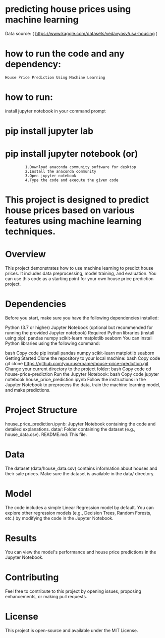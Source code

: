 # predicting house prices using machine learning 

Data source: ( https://www.kaggle.com/datasets/vedavyasv/usa-housing )

# how to run the code and any dependency:
    House Price Prediction Using Machine Learning

# how to run:
install jupyter notebook in your command prompt
  # pip install jupyter lab
  # pip install jupyter notebook (or)
             1.Download anaconda community software for desktop 
             2.Install the anaconda community 
             3.Open jupyter notebook
             4.Type the code and execute the given code

# This project is designed to predict house prices based on various features using machine learning techniques.

# Overview
This project demonstrates how to use machine learning to predict house prices. It includes data preprocessing, model training, and evaluation. You can use this code as a starting point for your own house price prediction project.

# Dependencies
Before you start, make sure you have the following dependencies installed:

Python (3.7 or higher)
Jupyter Notebook (optional but recommended for running the provided Jupyter notebook)
Required Python libraries (install using pip):
pandas
numpy
scikit-learn
matplotlib
seaborn
You can install Python libraries using the following command:

bash
Copy code
pip install pandas numpy scikit-learn matplotlib seaborn
Getting Started
Clone the repository to your local machine:
bash
Copy code
git clone https://github.com/yourusername/house-price-prediction.git
Change your current directory to the project folder:
bash
Copy code
cd house-price-prediction
Run the Jupyter Notebook:
bash
Copy code
jupyter notebook house_price_prediction.ipynb
Follow the instructions in the Jupyter Notebook to preprocess the data, train the machine learning model, and make predictions.
# Project Structure
house_price_prediction.ipynb: Jupyter Notebook containing the code and detailed explanations.
data/: Folder containing the dataset (e.g., house_data.csv).
README.md: This file.
# Data
The dataset (data/house_data.csv) contains information about houses and their sale prices. Make sure the dataset is available in the data/ directory.

# Model
The code includes a simple Linear Regression model by default. You can explore other regression models (e.g., Decision Trees, Random Forests, etc.) by modifying the code in the Jupyter Notebook.

# Results
You can view the model's performance and house price predictions in the Jupyter Notebook.

# Contributing
Feel free to contribute to this project by opening issues, proposing enhancements, or making pull requests.

# License
This project is open-source and available under the MIT License.

